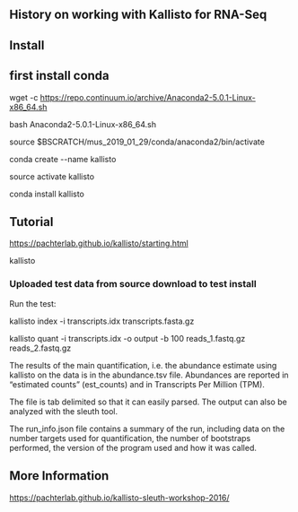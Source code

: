## History on working with Kallisto for RNA-Seq

## Install

## first install conda

wget -c https://repo.continuum.io/archive/Anaconda2-5.0.1-Linux-x86_64.sh

bash Anaconda2-5.0.1-Linux-x86_64.sh

source $BSCRATCH/mus_2019_01_29/conda/anaconda2/bin/activate

conda create --name kallisto

source activate kallisto

conda install kallisto

## Tutorial
https://pachterlab.github.io/kallisto/starting.html

kallisto

### Uploaded test data from source download to test install

Run the test:

kallisto index -i transcripts.idx transcripts.fasta.gz

kallisto quant -i transcripts.idx -o output -b 100 reads_1.fastq.gz reads_2.fastq.gz

The results of the main quantification, i.e. the abundance estimate using kallisto on the data is in the abundance.tsv file. 
Abundances are reported in “estimated counts” (est_counts) and in Transcripts Per Million (TPM). 


The file is tab delimited so that it can easily parsed. The output can also be analyzed with the sleuth tool.

The run_info.json file contains a summary of the run, including data on the number targets used for quantification, 
the number of bootstraps performed, the version of the program used and how it was called. 

## More Information

https://pachterlab.github.io/kallisto-sleuth-workshop-2016/